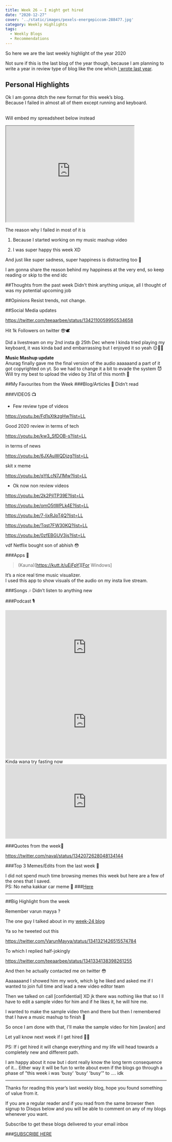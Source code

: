 ```yaml
---
title: Week 26 – I might get hired 
date: "2020-12-27"
cover: '../static/images/pexels-energepiccom-288477.jpg'
category: Weekly Highlights
tags:
  - Weekly Blogs 
  - Recommendations 
---
```

So here we are the last weekly highlight of the year 2020

Not sure if this is the last blog of the year though, because I am planning to write a year in review type of blog like the one which [I wrote last year](https://teeaarbee.blogspot.com/2020/01/personal-rewind-2019.html).

## Personal Highlights 
Ok I am gonna ditch the new format for this week’s blog. 
<br>Because I failed in almost all of them except running and keyboard. 

<br>Will embed my spreadsheet below instead  

<iframe src="https://docs.google.com/spreadsheets/d/e/2PACX-1vQ_gSHeI3fKAjxvwx3Q6x6c6VGTKuQl3zIFYRhEOAGXa7qvjUVyhDjhxfQv-eWH2qs5A0Zdkyz96f2-/pubhtml?gid=0&amp;single=true&amp;widget=true&amp;headers=false"width="400" height="300"></iframe>

The reason why I failed in most of it is 

1) Because I started working on my music mashup video

2) I was super happy this week XD

And just like super sadness, super happiness is distracting too 🤧

I am gonna share the reason behind my happiness at the very end, so keep reading or skip to the end idc 

##Thoughts from the past week
Didn’t think anything unique, all I thought of was my potential upcoming job  

##Opinions 
Resist trends, not change.

##Social Media updates 

https://twitter.com/teeaarbee/status/1342110059950534658

Hit 1k Followers on twitter 😎🕊

Did a livestream on my 2nd insta @ 25th  Dec where I kinda tried playing my keyboard, it was kinda bad and embarrassing but I enjoyed it so yeah 😌💆‍♂‍ 

**Music Mashup update**
<br>Anurag finally gave me the final version of the audio aaaaaand a part of it got copyrighted on yt. So we had to change it a bit to evade the system 😈
Will try my best to upload the video by 31st of this month 🤧

##My Favourites from the Week 
###Blog/Articles 📑
Didn’t read 

###VIDEOS 📺

- Few review type of videos

https://youtu.be/Fd1sXtkzgHw?list=LL

Good 2020 review in terms of tech

https://youtu.be/kw3_SfDOB-s?list=LL

in terms of news 

https://youtu.be/6JXAuWQDjzg?list=LL

skit x meme

https://youtu.be/qYtLcN7J1Mw?list=LL


- Ok now non review videos

https://youtu.be/2k2PjITP39E?list=LL

https://youtu.be/omO5tWPLk4E?list=LL

https://youtu.be/7-lixRJpT4Q?list=LL

https://youtu.be/Tqst7FW30KQ?list=LL

https://youtu.be/0zfEBGUV3js?list=LL

vdf Netflix bought son of abhish 😳 

###Apps 📱 
> (Kauna)[https://kutt.it/uEjFpY][For Windows]

It’s a nice real time music visualizer.
<br>I used this app to show visuals of the audio on my insta live stream. 

###Songs 🎶
Didn’t listen to anything new

###Podcast 🎙

<iframe src="https://open.spotify.com/embed-podcast/episode/1mxTijW651CRTY7rhi6p28" width="100%" height="232" frameborder="0" allowtransparency="true" allow="encrypted-media"></iframe>

<iframe src="https://open.spotify.com/embed-podcast/episode/62CxoVNppcRTcyFkGFiIVL" width="100%" height="232" frameborder="0" allowtransparency="true" allow="encrypted-media"></iframe>
Kinda wana try fasting now


<iframe src="https://open.spotify.com/embed-podcast/episode/57tsj7AICJn2gFtt38BgM1" width="100%" height="232" frameborder="0" allowtransparency="true" allow="encrypted-media"></iframe>

###Quotes from the week📃

https://twitter.com/naval/status/1342072628048134144

###Top 3 Memes/Edits from the last week 🐒

I did not spend much time browsing memes this week but here are a few of the ones that I saved.
<br>PS: No neha kakkar car meme 💢
###[Here](https://kutt.it/trbweek26memes)

----

##Big Highlight from the week

Remember varun mayya ?

The one guy I talked about in my [week-24 blog](https://blog.teeaarbee.com/archives/week-24)

Ya so he tweeted out this

https://twitter.com/VarunMayya/status/1341321426515574784

To which I replied half-jokingly

https://twitter.com/teeaarbee/status/1341334138398261255


And then he actually contacted me on twitter 😳


Aaaaaaand I showed him my work, which Ig he liked and asked me if I wanted to join full time and lead a new video editor team 

Then we talked on call [confidential] XD jk there was nothing like that so I ll have to edit a sample video for him and if he likes it, he will hire me.

I wanted to make the sample video then and there but then I remembered that I have a music mashup to finish 🤧

So once I am done with that, I'll make the sample video for him [avalon] and

Let yall know next week if I get hired 💆‍♂‍

PS: If i get hired it will change everything and my life will head towards a completely new and different path.

I am happy about it now but i dont really know the long term consequence of it... Either way it will be fun to write about even if the blogs go through a phase of "this week i was 'busy' 'busy' 'busy'" to .... idk 
 
----

Thanks for reading this year’s last weekly blog, hope you found something of value from it.

If you are a regular reader and if you read from the same browser then signup to Disqus below and you will be able to comment on any of my blogs whenever you want. 

Subscribe to get these blogs delivered to your email inbox

###[SUBSCRIBE HERE](https://teeaarbee.com/#blog)

